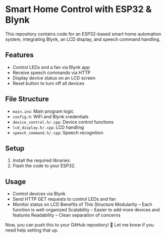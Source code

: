 # Smart Home Control with ESP32 & Blynk

This repository contains code for an ESP32-based smart home automation system, integrating Blynk, an LCD display, and speech command handling.

## Features
- Control LEDs and a fan via Blynk app
- Receive speech commands via HTTP
- Display device status on an LCD screen
- Reset button to turn off all devices

## File Structure
- `main.ino`: Main program logic
- `config.h`: WiFi and Blynk credentials
- `device_control.h/.cpp`: Device control functions
- `lcd_display.h/.cpp`: LCD handling
- `speech_command.h/.cpp`: Speech recognition

## Setup
1. Install the required libraries:
2. Flash the code to your ESP32.

## Usage
- Control devices via Blynk
- Send HTTP GET requests to control LEDs and fan
- Monitor status on LCD
Benefits of This Structure
 Modularity – Each function is well-organized
 Scalability – Easier to add more devices and features
 Readability – Clean separation of concerns

Now, you can push this to your GitHub repository! 🚀 Let me know if you need help setting that up. 
